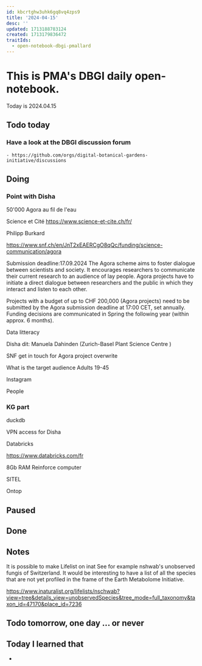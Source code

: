 ```yaml
---
id: kbcrtghw3uhk6gq8vq4zps9
title: '2024-04-15'
desc: ''
updated: 1713188783124
created: 1713179836472
traitIds:
  - open-notebook-dbgi-pmallard
---
```



# This is PMA's DBGI daily open-notebook.

Today is 2024.04.15

## Todo today

### Have a look at the DBGI discussion forum
    - https://github.com/orgs/digital-botanical-gardens-initiative/discussions
###
###

## Doing

### Point with Disha

50'000 Agora au fil de l'eau

Science et Cité 
https://www.science-et-cite.ch/fr/


Philipp Burkard 


https://www.snf.ch/en/JnT2xEAERCgO8qQc/funding/science-communication/agora


 
Submission deadline:17.09.2024
The Agora scheme aims to foster dialogue between scientists and society. It encourages researchers to communicate their current research to an audience of lay people. Agora projects have to initiate a direct dialogue between researchers and the public in which they interact and listen to each other.

Projects with a budget of up to CHF 200,000 (Agora projects) need to be submitted by the Agora submission deadline at 17:00 CET, set annually. Funding decisions are communicated in Spring the following year (within approx. 6 months).


Data litteracy

Disha dit: Manuela Dahinden (Zurich-Basel Plant Science Centre ) 


SNF get in touch for Agora project overwrite

What is the target audience 
Adults 19-45

Instagram

People 

###  KG part

duckdb

VPN access for Disha

Databricks

https://www.databricks.com/fr

8Gb RAM
Reinforce computer

SITEL

Ontop























## Paused

## Done

## Notes

It is possible to make Lifelist on inat
See for example nshwab's unobserved fungis of Switzerland.
It would be interesting to have a list of all the species that are not yet profiled in the frame of the Earth Metabolome Initiative.

https://www.inaturalist.org/lifelists/nschwab?view=tree&details_view=unobservedSpecies&tree_mode=full_taxonomy&taxon_id=47170&place_id=7236


###


## Todo tomorrow, one day ... or never

###
###
###


## Today I learned that

-
